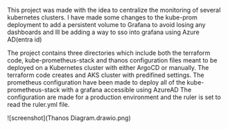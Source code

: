 This project was made with the idea to centralize the monitoring of several kubernetes clusters. 
I have made some changes to the kube-prom deployment to add a persistent volume to Grafana to avoid losing any dashboards 
and Ill be adding a way to sso into grafana using Azure AD(entra id)

The project contains three directories which include both the terraform code, kube-prometheus-stack and thanos configuration files meant to be deployed on a Kubernetes cluster with either ArgoCD or manually. 
The terraform code creates and AKS cluster with predifined settings.
The prometheus configuration have been made to deploy all of the kube-prometheus-stack with a grafana accessible using AzureAD
The configuration are made for a production environment and the ruler is set to read the ruler.yml file.

![screenshot](Thanos Diagram.drawio.png)